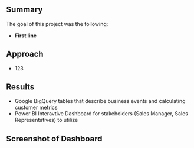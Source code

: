 ## Summary
The goal of this project was the following: 
* **First line**


## Approach
* 123


## Results
* Google BigQuery tables that describe business events and calculating customer metrics
* Power BI Interavtive Dashboard for stakeholders (Sales Manager, Sales Representatives) to utilize

## Screenshot of Dashboard
